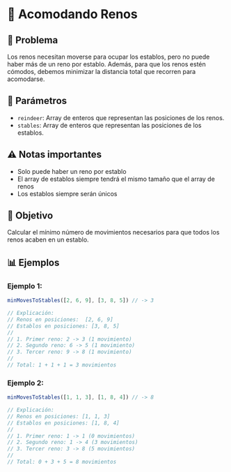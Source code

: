 # 🦌 Acomodando Renos

## 🎯 Problema

Los renos necesitan moverse para ocupar los establos, pero no puede haber más de un reno por establo. Además, para que los renos estén cómodos, debemos minimizar la distancia total que recorren para acomodarse.

## 📝 Parámetros

- `reindeer`: Array de enteros que representan las posiciones de los renos.
- `stables`: Array de enteros que representan las posiciones de los establos.

## ⚠️ Notas importantes

- Solo puede haber un reno por establo
- El array de establos siempre tendrá el mismo tamaño que el array de renos
- Los establos siempre serán únicos

## 🌟 Objetivo

Calcular el mínimo número de movimientos necesarios para que todos los renos acaben en un establo.

## 📊 Ejemplos

### Ejemplo 1:
```javascript
minMovesToStables([2, 6, 9], [3, 8, 5]) // -> 3

// Explicación:
// Renos en posiciones:  [2, 6, 9]
// Establos en posiciones: [3, 8, 5]
// 
// 1. Primer reno: 2 -> 3 (1 movimiento)
// 2. Segundo reno: 6 -> 5 (1 movimiento)
// 3. Tercer reno: 9 -> 8 (1 movimiento)
// 
// Total: 1 + 1 + 1 = 3 movimientos
```

### Ejemplo 2:
```javascript
minMovesToStables([1, 1, 3], [1, 8, 4]) // -> 8

// Explicación:
// Renos en posiciones: [1, 1, 3]
// Establos en posiciones: [1, 8, 4]
//
// 1. Primer reno: 1 -> 1 (0 movimientos)
// 2. Segundo reno: 1 -> 4 (3 movimientos)
// 3. Tercer reno: 3 -> 8 (5 movimientos)
//
// Total: 0 + 3 + 5 = 8 movimientos
```
